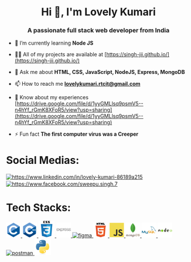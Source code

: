 <h1 align="center">Hi 👋, I'm Lovely Kumari</h1>
<h3 align="center">A passionate full stack web developer from India</h3>

- 🌱 I’m currently learning **Node JS**

- 👨‍💻 All of my projects are available at [https://singh-jii.github.io/](https://singh-jii.github.io/)

- 💬 Ask me about **HTML, CSS, JavaScript, NodeJS, Express, MongoDB**

- 📫 How to reach me **lovelykumari.rtcit@gmail.com**

- 📄 Know about my experiences [https://drive.google.com/file/d/1yyGMLlsq9psmV5--n4hYf_rGmK8XFoR5/view?usp=sharing](https://drive.google.com/file/d/1yyGMLlsq9psmV5--n4hYf_rGmK8XFoR5/view?usp=sharing)

- ⚡ Fun fact **The first computer virus was a Creeper**

<h1 align="left">Social Medias:</h1>
<p align="left">
<a href="https://linkedin.com/in/https://www.linkedin.com/in/lovely-kumari-86189a215" target="blank"><img align="center" src="https://raw.githubusercontent.com/rahuldkjain/github-profile-readme-generator/master/src/images/icons/Social/linked-in-alt.svg" alt="https://www.linkedin.com/in/lovely-kumari-86189a215" height="30" width="40" border="blue"/></a>
<a href="https://fb.com/https://www.facebook.com/sweepu.singh.7" target="blank"><img align="center" src="https://raw.githubusercontent.com/rahuldkjain/github-profile-readme-generator/master/src/images/icons/Social/facebook.svg" alt="https://www.facebook.com/sweepu.singh.7" height="30" width="40" border="blue"/></a>
</p>

<h1 align="left">Tech Stacks:</h1>
<p align="left"> 
  <a href="https://www.cprogramming.com/" target="_blank" rel="noreferrer">  <img src="https://raw.githubusercontent.com/devicons/devicon/master/icons/c/c-original.svg" alt="c" width="40" height="40"/> </a> 
  <a href="https://www.w3schools.com/cpp/" target="_blank" rel="noreferrer"> <img src="https://raw.githubusercontent.com/devicons/devicon/master/icons/cplusplus/cplusplus-original.svg" alt="cplusplus" width="40" height="40"/> </a> 
  <a href="https://www.w3schools.com/css/" target="_blank" rel="noreferrer"> <img src="https://raw.githubusercontent.com/devicons/devicon/master/icons/css3/css3-original-wordmark.svg" alt="css3" width="45" height="45"/> </a> 
  <a href="https://expressjs.com" target="_blank" rel="noreferrer"> <img src="https://raw.githubusercontent.com/devicons/devicon/master/icons/express/express-original-wordmark.svg" alt="express" width="40" height="40" background-color="white"/> </a> 
  <a href="https://www.figma.com/" target="_blank" rel="noreferrer"> <img src="https://www.vectorlogo.zone/logos/figma/figma-icon.svg" alt="figma" width="45" height="45"/> </a> 
  <a href="https://www.w3.org/html/" target="_blank" rel="noreferrer"> <img src="https://raw.githubusercontent.com/devicons/devicon/master/icons/html5/html5-original-wordmark.svg" alt="html5" width="40" height="40"/> </a> 
  <a href="https://developer.mozilla.org/en-US/docs/Web/JavaScript" target="_blank" rel="noreferrer"> <img src="https://raw.githubusercontent.com/devicons/devicon/master/icons/javascript/javascript-original.svg" alt="javascript" width="40" height="40"/> </a> 
  <a href="https://www.mongodb.com/" target="_blank" rel="noreferrer"> <img src="https://raw.githubusercontent.com/devicons/devicon/master/icons/mongodb/mongodb-original-wordmark.svg" alt="mongodb" width="40" height="40"/> </a> 
  <a href="https://www.mysql.com/" target="_blank" rel="noreferrer"> <img src="https://raw.githubusercontent.com/devicons/devicon/master/icons/mysql/mysql-original-wordmark.svg" alt="mysql" width="40" height="40"/> </a> 
  <a href="https://nodejs.org" target="_blank" rel="noreferrer"> <img src="https://raw.githubusercontent.com/devicons/devicon/master/icons/nodejs/nodejs-original-wordmark.svg" alt="nodejs" width="40" height="40"/> </a> 
  <a href="https://postman.com" target="_blank" rel="noreferrer"> <img src="https://www.vectorlogo.zone/logos/getpostman/getpostman-icon.svg" alt="postman" width="40" height="40"/> </a> 
  <a href="https://www.python.org" target="_blank" rel="noreferrer"> <img src="https://raw.githubusercontent.com/devicons/devicon/master/icons/python/python-original.svg" alt="python" width="45" height="45"/> </a> 
</p>
